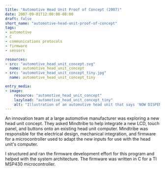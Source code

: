 ```yaml
---
title: "Automotive Head Unit Proof of Concept (2007)"
date: 2007-09-01T12:00:00-08:00
draft: false
short_name: "automotive-head-unit-proof-of-concept"
tags: 
- automotive
- C
- communications protocols
- firmware
- sensors

resources:
- src: "automotive_head_unit_concept.svg"
  name: automotive_head_unit_concept
- src: "automotive_head_unit_concept_tiny.jpg"
  name: automotive_head_unit_concept_tiny

entry_media:
- image:
    resource: "automotive_head_unit_concept"
    lazyload: "automotive_head_unit_concept_tiny"
    alt: "Illustration of an automotive head unit that says 'NOW DISPENSING ICY MARGARITAS' next to a margarita glass and a blender full of green liquid."
---
```

An innovation team at a large automotive manufacturer was exploring a new head unit concept. They asked Mindtribe to help integrate a new LCD, touch panel, and buttons onto an existing head unit computer. Mindtribe was responsible for the electrical design, mechanical integration, and firmware for a microcontroller used to adapt the new inputs for use with the head unit's computer.

I structured and ran the firmware development effort for this program and helped with the system architecture. The firmware was written in C for a TI MSP430 microcontroller.
